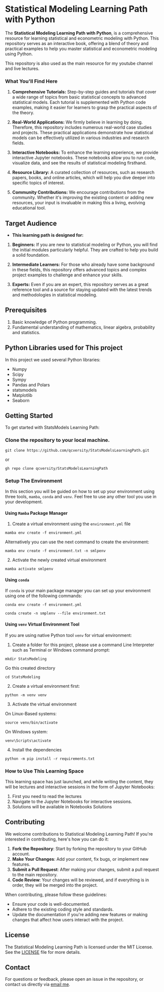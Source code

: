 # Statistical Modeling Learning Path with Python


The **Statistical Modeling Learning Path with Python**, is a comprehensive resource
for learning statistical and econometric modeling with Python. 
This repository serves as an interactive book, offering a blend of theory and practical examples to help you master statistical and econometric modeling using Python.

This repository is also used as the main resource for my youtube channel and live lectures. 

### What You'll Find Here

1. **Comprehensive Tutorials:** Step-by-step guides and tutorials that cover a wide range of topics from basic statistical concepts to advanced statistical models. Each tutorial is supplemented with Python code examples, making it easier for learners to grasp the practical aspects of the theory.

2. **Real-World Applications:** We firmly believe in learning by doing. Therefore, this repository includes numerous real-world case studies and projects. These practical applications demonstrate how statistical models can be effectively utilized in various industries and research fields.

3. **Interactive Notebooks:** To enhance the learning experience, we provide interactive Jupyter notebooks. These notebooks allow you to run code, visualize data, and see the results of statistical modeling firsthand.

4. **Resource Library:** A curated collection of resources, such as research papers, books, and online articles, which will help you dive deeper into specific topics of interest.

5. **Community Contributions:** We encourage contributions from the community. Whether it's improving the existing content or adding new resources, your input is invaluable in making this a living, evolving educational tool.

## Target Audience

- **This learning path is designed for:**

1. **Beginners:** If you are new to statistical modeling or Python, you will find the initial modules particularly helpful. They are crafted to help you build a solid foundation.

2. **Intermediate Learners:** For those who already have some background in these fields, this repository offers advanced topics and complex project examples to challenge and enhance your skills.

3. **Experts:** Even if you are an expert, this repository serves as a great reference tool and a source for staying updated with the latest trends and methodologies in statistical modeling.

## Prerequisites

1. Basic knowledge of Python programming.
2. Fundamental understanding of mathematics, linear algebra, probability and statistics.

## Python Libraries used for This project

In this project we used several Python libraries:

- Numpy
- Scipy
- Sympy
- Pandas and Polars
- statsmodels
- Matplotlib
- Seaborn 

## Getting Started

To get started with StatsModels Learning Path:

### Clone the repository to your local machine.

```
git clone https://github.com/qcversity/StatsModelsLearningPath.git
```

or

```
gh repo clone qcversity/StatsModelsLearningPath
```

### Setup The Environment

In this section you will be guided on how to set up your environment using three tools, `mamba`, `conda` and `venv`. Feel free to use any other tool you use in your development.

#### Using `Mamba` Package Manager

1. Create a virtual environment using the `environment.yml` file

```
mamba env create -f environment.yml
```

Alternatively you can use the next command to create the environment:

```
mamba env create -f environment.txt -n smlpenv
```

2. Activate the newly created virtual environment

```
mamba activate smlpenv
```


#### Using `conda`

If `conda` is your main package manager you can set up your environment using one of the following commands:

```
conda env create -f environment.yml
```

```
conda create -n smplenv --file environment.txt
```

#### Using `venv` Virtual Environment Tool

If you are using native Python tool `venv` for virtual environment:

1. Create a folder for this project, please use a command Line Interpreter such as Terminal or Windows command prompt:

```
mkdir StatsModeling
```

Go this created directory

```
cd StatsModeling
```

2. Create a virtual environment first:

```
python -m venv venv
```

3. Activate the virtual environment

On Linux-Based systems:
```
source venv/bin/activate
```

On Windows system:

```
venv\Scripts\activate
```

4. Install the dependencies

```
python -m pip install -r requirements.txt
```

### How to Use This Learning Space

This learning space has just launched, and while writing the content, they will be lectures and interactive sessions in the form of Jupyter Notebooks:

1. First you need to read the lectures
2. Navigate to the Jupyter Notebooks for interactive sessions.
3. Solutions will be available in Notebooks Solutions

## Contributing

We welcome contributions to Statistical Modeling Learning Path! If you're interested in contributing, here's how you can do it:

1. **Fork the Repository**: Start by forking the repository to your GitHub account.
2. **Make Your Changes**: Add your content, fix bugs, or implement new features.
3. **Submit a Pull Request**: After making your changes, submit a pull request to the main repository.
4. **Code Review**: Your changes will be reviewed, and if everything is in order, they will be merged into the project.

When contributing, please follow these guidelines:

  - Ensure your code is well-documented.
  - Adhere to the existing coding style and standards.
  - Update the documentation if you're adding new features or making changes that affect how users interact with the project.


## License

The Statistical Modeling Learning Path is licensed under the MIT License. See the [LICENSE](LICENSE) file for more details.


## Contact
For questions or feedback, please open an issue in the repository, or contact us directly via [email me](mailto:qcversity.info@gmail.com).


